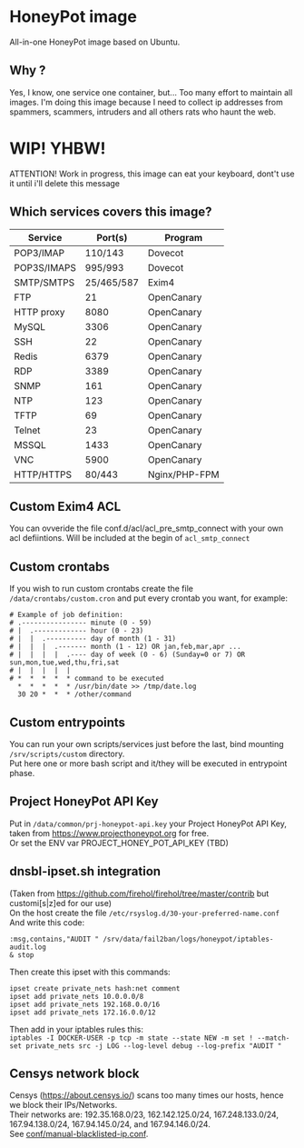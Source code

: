# HoneyPot image
All-in-one HoneyPot image based on Ubuntu.

## Why ?
Yes, I know, one service one container, but... Too many effort to maintain all images.
I'm doing this image because I need to collect ip addresses from spammers, scammers, intruders and all others rats who haunt the web.

# WIP! YHBW!
ATTENTION! Work in progress, this image can eat your keyboard, dont't use it until i'll delete this message

## Which services covers this image?
| Service     | Port(s)    | Program    |
| ----------- | ---------- | ---------- |
| POP3/IMAP   | 110/143    | Dovecot    |
| POP3S/IMAPS | 995/993    | Dovecot    |
| SMTP/SMTPS  | 25/465/587 | Exim4      |
| FTP         | 21         | OpenCanary |
| HTTP proxy  | 8080       | OpenCanary |
| MySQL       | 3306       | OpenCanary |
| SSH         | 22         | OpenCanary |
| Redis       | 6379       | OpenCanary |
| RDP         | 3389       | OpenCanary |
| SNMP        | 161        | OpenCanary |
| NTP         | 123        | OpenCanary |
| TFTP        | 69         | OpenCanary |
| Telnet      | 23         | OpenCanary |
| MSSQL       | 1433       | OpenCanary |
| VNC         | 5900       | OpenCanary |
| HTTP/HTTPS  | 80/443     | Nginx/PHP-FPM |

## Custom Exim4 ACL
You can ovveride the file conf.d/acl/acl_pre_smtp_connect with your own acl defiintions. Will be included at the begin of `acl_smtp_connect`

## Custom crontabs 
If you wish to run custom crontabs create the file `/data/crontabs/custom.cron` and put every crontab you want, for example:  
```
# Example of job definition:
# .---------------- minute (0 - 59)
# |  .------------- hour (0 - 23)
# |  |  .---------- day of month (1 - 31)
# |  |  |  .------- month (1 - 12) OR jan,feb,mar,apr ...
# |  |  |  |  .---- day of week (0 - 6) (Sunday=0 or 7) OR sun,mon,tue,wed,thu,fri,sat
# |  |  |  |  |
# *  *  *  *  * command to be executed
  *  *  *  *  * /usr/bin/date >> /tmp/date.log
  30 20 *  *  * /other/command
```

## Custom entrypoints
You can run your own scripts/services just before the last, bind mounting `/srv/scripts/custom` directory.  
Put here one or more bash script and it/they will be executed in entrypoint phase.  

## Project HoneyPot API Key
Put in `/data/common/prj-honeypot-api.key` your Project HoneyPot API Key, taken from https://www.projecthoneypot.org for free.  
Or set the ENV var PROJECT_HONEY_POT_API_KEY (TBD)  

## dnsbl-ipset.sh integration
(Taken from https://github.com/firehol/firehol/tree/master/contrib but customi[s|z]ed for our use)  
On the host create the file `/etc/rsyslog.d/30-your-preferred-name.conf`  
And write this code:
```
:msg,contains,"AUDIT " /srv/data/fail2ban/logs/honeypot/iptables-audit.log
& stop
```

Then create this ipset with this commands:  
```
ipset create private_nets hash:net comment  
ipset add private_nets 10.0.0.0/8  
ipset add private_nets 192.168.0.0/16  
ipset add private_nets 172.16.0.0/12  
```  

Then add in your iptables rules this:  
`iptables -I DOCKER-USER -p tcp -m state --state NEW -m set ! --match-set private_nets src -j LOG --log-level debug --log-prefix "AUDIT "`  

## Censys network block
Censys (https://about.censys.io/) scans too many times our hosts, hence we block their IPs/Networks.  
Their networks are: 192.35.168.0/23, 162.142.125.0/24, 167.248.133.0/24, 167.94.138.0/24, 167.94.145.0/24, and 167.94.146.0/24.  
See [conf/manual-blacklisted-ip.conf](conf/manual-blacklisted-ip.conf).  


